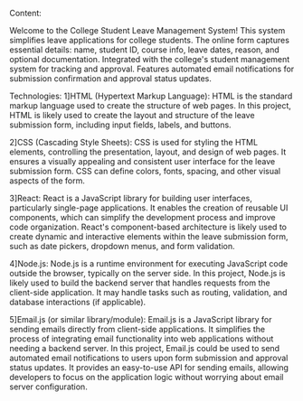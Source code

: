 Content:

Welcome to the College Student Leave Management System! This system simplifies leave applications for college students.
The online form captures essential details: name, student ID, course info, leave dates, reason, and optional documentation.
Integrated with the college's student management system for tracking and approval.
Features automated email notifications for submission confirmation and approval status updates.

Technologies:
1]HTML (Hypertext Markup Language):
HTML is the standard markup language used to create the structure of web pages.
In this project, HTML is likely used to create the layout and structure of the leave submission form, including input fields, labels, and buttons.

2]CSS (Cascading Style Sheets):
CSS is used for styling the HTML elements, controlling the presentation, layout, and design of web pages.
It ensures a visually appealing and consistent user interface for the leave submission form.
CSS can define colors, fonts, spacing, and other visual aspects of the form.

3]React:
React is a JavaScript library for building user interfaces, particularly single-page applications.
It enables the creation of reusable UI components, which can simplify the development process and improve code organization.
React's component-based architecture is likely used to create dynamic and interactive elements within the leave submission form, such as date pickers, dropdown menus, and form validation.

4]Node.js:
Node.js is a runtime environment for executing JavaScript code outside the browser, typically on the server side.
In this project, Node.js is likely used to build the backend server that handles requests from the client-side application.
It may handle tasks such as routing, validation, and database interactions (if applicable).

5]Email.js (or similar library/module):
Email.js is a JavaScript library for sending emails directly from client-side applications.
It simplifies the process of integrating email functionality into web applications without needing a backend server.
In this project, Email.js could be used to send automated email notifications to users upon form submission and approval status updates.
It provides an easy-to-use API for sending emails, allowing developers to focus on the application logic without worrying about email server configuration.
